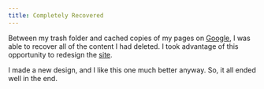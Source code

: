 ```yaml
---
title: Completely Recovered
---
```

Between my trash folder and cached copies of my pages on [Google][1], I was
able to recover all of the content I had deleted. I took advantage of this
opportunity to redesign the [site][2].

I made a new design, and I like this one much better anyway. So, it all ended
well in the end.

   [1]: http://www.google.com/

   [2]: http://www.alieniloquent.com

